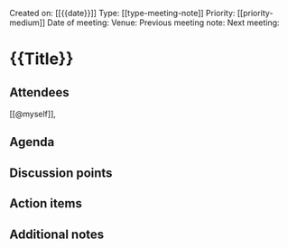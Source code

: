 Created on: [[{{date}}]] 
Type: [[type-meeting-note]]
Priority: [[priority-medium]]
Date of meeting: 
Venue: 
Previous meeting note: 
Next meeting:

# {{Title}}

## Attendees
[[@myself]], 

## Agenda


## Discussion points


## Action items


## Additional notes